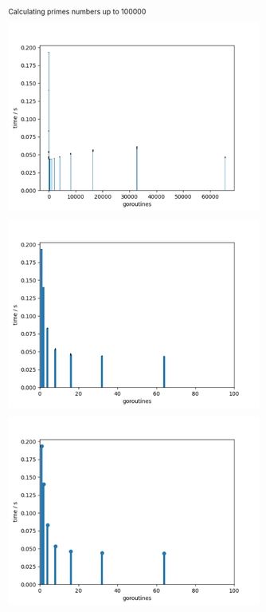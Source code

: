 
Calculating primes numbers up to 100000

![Benchmark](./media/benchmark.png)

![Benchmark Zoomed](./media/benchmark_zoom.png)

![Benchmark Zoomed Error Bar](./media/benchmark_zoom_errorbar.png)
